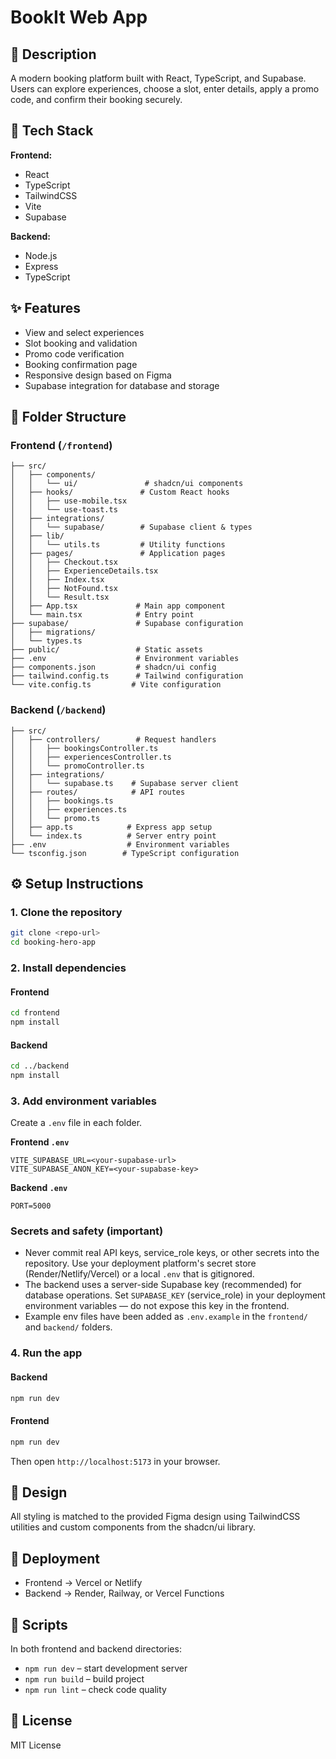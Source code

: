 #  BookIt Web App

## 🧾 Description
A modern booking platform built with React, TypeScript, and Supabase.  
Users can explore experiences, choose a slot, enter details, apply a promo code, and confirm their booking securely.

## 🧠 Tech Stack
**Frontend:**
- React
- TypeScript
- TailwindCSS
- Vite
- Supabase

**Backend:**
- Node.js
- Express
- TypeScript

## ✨ Features
- View and select experiences  
- Slot booking and validation  
- Promo code verification  
- Booking confirmation page  
- Responsive design based on Figma  
- Supabase integration for database and storage

## 📂 Folder Structure

### Frontend (`/frontend`)
```
├── src/
│   ├── components/
│   │   └── ui/               # shadcn/ui components
│   ├── hooks/               # Custom React hooks
│   │   ├── use-mobile.tsx
│   │   └── use-toast.ts
│   ├── integrations/
│   │   └── supabase/        # Supabase client & types
│   ├── lib/
│   │   └── utils.ts         # Utility functions
│   ├── pages/               # Application pages
│   │   ├── Checkout.tsx
│   │   ├── ExperienceDetails.tsx
│   │   ├── Index.tsx
│   │   ├── NotFound.tsx
│   │   └── Result.tsx
│   ├── App.tsx             # Main app component
│   └── main.tsx            # Entry point
├── supabase/               # Supabase configuration
│   ├── migrations/
│   └── types.ts
├── public/                 # Static assets
├── .env                    # Environment variables
├── components.json         # shadcn/ui config
├── tailwind.config.ts      # Tailwind configuration
└── vite.config.ts         # Vite configuration
```

### Backend (`/backend`)
```
├── src/
│   ├── controllers/        # Request handlers
│   │   ├── bookingsController.ts
│   │   ├── experiencesController.ts
│   │   └── promoController.ts
│   ├── integrations/
│   │   └── supabase.ts    # Supabase server client
│   ├── routes/            # API routes
│   │   ├── bookings.ts
│   │   ├── experiences.ts
│   │   └── promo.ts
│   ├── app.ts            # Express app setup
│   └── index.ts          # Server entry point
├── .env                  # Environment variables
└── tsconfig.json        # TypeScript configuration
```

## ⚙️ Setup Instructions

### 1. Clone the repository
```bash
git clone <repo-url>
cd booking-hero-app
```

### 2. Install dependencies
#### Frontend
```bash
cd frontend
npm install
```
#### Backend
```bash
cd ../backend
npm install
```

### 3. Add environment variables
Create a `.env` file in each folder.

**Frontend `.env`**
```
VITE_SUPABASE_URL=<your-supabase-url>
VITE_SUPABASE_ANON_KEY=<your-supabase-key>
```

**Backend `.env`**
```
PORT=5000
```

### Secrets and safety (important)

- Never commit real API keys, service_role keys, or other secrets into the repository. Use your deployment platform's secret store (Render/Netlify/Vercel) or a local `.env` that is gitignored.
- The backend uses a server-side Supabase key (recommended) for database operations. Set `SUPABASE_KEY` (service_role) in your deployment environment variables — do not expose this key in the frontend.
- Example env files have been added as `.env.example` in the `frontend/` and `backend/` folders.

### 4. Run the app
#### Backend
```bash
npm run dev
```
#### Frontend
```bash
npm run dev
```

Then open `http://localhost:5173` in your browser.

## 🎨 Design
All styling is matched to the provided Figma design using TailwindCSS utilities and custom components from the shadcn/ui library.

## 🚀 Deployment
- Frontend → Vercel or Netlify  
- Backend → Render, Railway, or Vercel Functions

## 🧰 Scripts
In both frontend and backend directories:
- `npm run dev` – start development server  
- `npm run build` – build project  
- `npm run lint` – check code quality  

## 📝 License
MIT License
